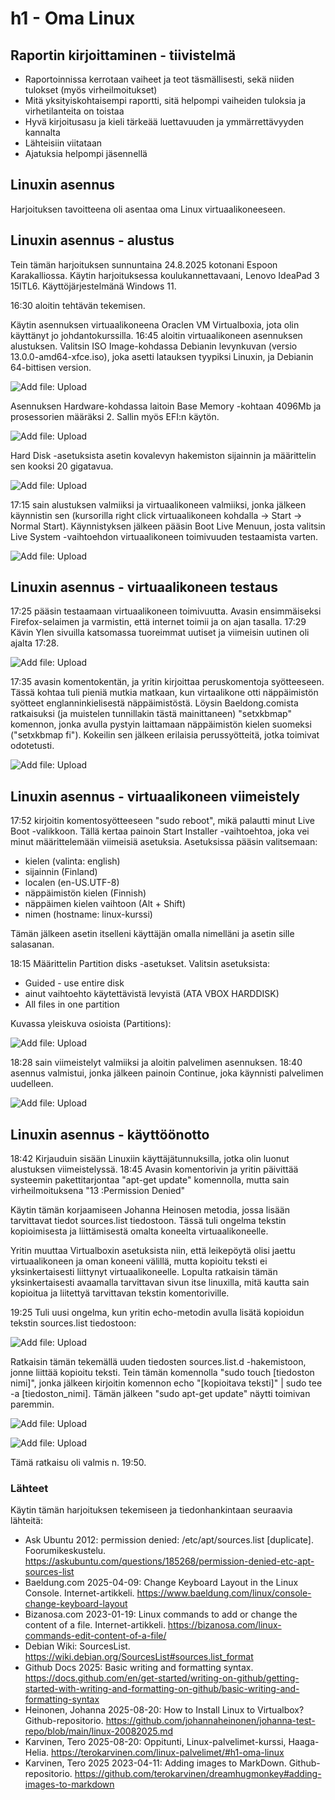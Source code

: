 # h1 - Oma Linux

## Raportin kirjoittaminen - tiivistelmä

- Raportoinnissa kerrotaan vaiheet ja teot täsmällisesti, sekä niiden tulokset (myös virheilmoitukset)
- Mitä yksityiskohtaisempi raportti, sitä helpompi vaiheiden tuloksia ja virhetilanteita on toistaa
- Hyvä kirjoitusasu ja kieli tärkeää luettavuuden ja ymmärrettävyyden kannalta
- Lähteisiin viitataan
- Ajatuksia helpompi jäsennellä


## Linuxin asennus

Harjoituksen tavoitteena oli asentaa oma Linux virtuaalikoneeseen.

## Linuxin asennus - alustus

Tein tämän harjoituksen sunnuntaina 24.8.2025 kotonani Espoon Karakalliossa. Käytin harjoituksessa koulukannettavaani, Lenovo IdeaPad 3 15ITL6. Käyttöjärjestelmänä Windows 11.

16:30 aloitin tehtävän tekemisen.

Käytin asennuksen virtuaalikoneena Oraclen VM Virtualboxia, jota olin käyttänyt jo johdantokurssilla.
16:45 aloitin virtuaalikoneen asennuksen alustuksen. Valitsin ISO Image-kohdassa Debianin levynkuvan (versio 13.0.0-amd64-xfce.iso), joka asetti latauksen tyypiksi Linuxin, ja Debianin 64-bittisen version.

![Add file: Upload](virtualbox_alustus.png)


Asennuksen Hardware-kohdassa laitoin Base Memory -kohtaan 4096Mb ja prosessorien määräksi 2. Sallin myös EFI:n käytön. 

![Add file: Upload](debian_asennus_muisti.png)


Hard Disk -asetuksista asetin kovalevyn hakemiston sijainnin ja määrittelin sen kooksi 20 gigatavua.

![Add file: Upload](debian_harddisk.png)

17:15 sain alustuksen valmiiksi ja virtuaalikoneen valmiiksi, jonka jälkeen käynnistin sen (kursorilla right click virtuaalikoneen kohdalla -> Start -> Normal Start). Käynnistyksen jälkeen pääsin Boot Live Menuun,
josta valitsin Live System -vaihtoehdon virtuaalikoneen toimivuuden testaamista varten. 

![Add file: Upload](debian_live_boot_menu.png)

## Linuxin asennus - virtuaalikoneen testaus


17:25 pääsin testaamaan virtuaalikoneen toimivuutta. Avasin ensimmäiseksi Firefox-selaimen ja varmistin, että internet toimii ja on ajan tasalla. 
17:29 Kävin Ylen sivuilla katsomassa tuoreimmat uutiset ja viimeisin uutinen oli ajalta 17:28.

![Add file: Upload](live_install_firefox.png)

17:35 avasin komentokentän, ja yritin kirjoittaa peruskomentoja syötteeseen. Tässä kohtaa tuli pieniä mutkia matkaan, kun virtaalikone otti näppäimistön syötteet englanninkielisestä näppäimistöstä. 
Löysin Baeldong.comista ratkaisuksi (ja muistelen tunnillakin tästä mainittaneen) "setxkbmap" komennon, jonka avulla pystyin laittamaan näppäimistön kielen suomeksi ("setxkbmap fi").
Kokeilin sen jälkeen erilaisia perussyötteitä, jotka toimivat odotetusti.

![Add file: Upload](live_install_komentosyote.png)


## Linuxin asennus - virtuaalikoneen viimeistely

17:52 kirjoitin komentosyötteeseen "sudo reboot", mikä palautti minut Live Boot -valikkoon.
Tällä kertaa painoin Start Installer -vaihtoehtoa, joka vei minut määrittelemään viimeisiä asetuksia. 
Asetuksissa pääsin valitsemaan: 
 - kielen (valinta: english)
 - sijainnin (Finland)
 - localen (en-US.UTF-8)
 - näppäimistön kielen (Finnish)
 - näppäimen kielen vaihtoon (Alt + Shift)
 - nimen (hostname: linux-kurssi)

Tämän jälkeen asetin itselleni käyttäjän omalla nimelläni ja asetin sille salasanan. 

18:15 Määrittelin Partition disks -asetukset. 
Valitsin asetuksista: 
  - Guided - use entire disk
  - ainut vaihtoehto käytettävistä levyistä (ATA VBOX HARDDISK)
  - All files in one partition

Kuvassa yleiskuva osioista (Partitions): 

![Add file: Upload](partition_disks_overview.png)

18:28 sain viimeistelyt valmiiksi ja aloitin palvelimen asennuksen. 
18:40 asennus valmistui, jonka jälkeen painoin Continue, joka käynnisti palvelimen uudelleen.

![Add file: Upload](installation_done.png)

## Linuxin asennus - käyttöönotto

18:42 Kirjauduin sisään Linuxiin käyttäjätunnuksilla, jotka olin luonut alustuksen viimeistelyssä.
18:45 Avasin komentorivin ja yritin päivittää systeemin pakettitarjontaa "apt-get update" komennolla, mutta sain virheilmoituksena "13 :Permission Denied"

Käytin tämän korjaamiseen Johanna Heinosen metodia, jossa lisään tarvittavat tiedot sources.list tiedostoon. 
Tässä tuli ongelma tekstin kopioimisesta ja liittämisestä omalta koneelta virtuaalikoneelle. 

Yritin muuttaa Virtualboxin asetuksista niin, että leikepöytä olisi jaettu virtuaalikoneen ja oman koneeni välillä, mutta kopioitu teksti ei yksinkertaisesti liittynyt virtuaalikoneelle. 
Lopulta ratkaisin tämän yksinkertaisesti avaamalla tarvittavan sivun itse linuxilla, mitä kautta sain kopioitua ja liitettyä tarvittavan tekstin komentoriville. 

19:25 Tuli uusi ongelma, kun yritin echo-metodin avulla lisätä kopioidun tekstin sources.list tiedostoon: 

![Add file: Upload](linux_cmd_problem.png)

Ratkaisin tämän tekemällä uuden tiedosten sources.list.d -hakemistoon, jonne liittää kopioitu teksti. 
Tein tämän komennolla "sudo touch [tiedoston nimi]", jonka jälkeen kirjoitin komennon echo "[kopioitava teksti]" | sudo tee -a [tiedoston_nimi].
Tämän jälkeen "sudo apt-get update" näytti toimivan paremmin. 

![Add file: Upload](linux_cmd_solution.png)

![Add file: Upload](linux_cmd_updates.png)

Tämä ratkaisu oli valmis n. 19:50.


### Lähteet

Käytin tämän harjoituksen tekemiseen ja tiedonhankintaan seuraavia lähteitä: 

- Ask Ubuntu 2012: permission denied: /etc/apt/sources.list [duplicate]. Foorumikeskustelu. https://askubuntu.com/questions/185268/permission-denied-etc-apt-sources-list
- Baeldung.com 2025-04-09: Change Keyboard Layout in the Linux Console. Internet-artikkeli. https://www.baeldung.com/linux/console-change-keyboard-layout
- Bizanosa.com 2023-01-19: Linux commands to add or change the content of a file. Internet-artikkeli. https://bizanosa.com/linux-commands-edit-content-of-a-file/
- Debian Wiki: SourcesList. https://wiki.debian.org/SourcesList#sources.list_format
- Github Docs 2025: Basic writing and formatting syntax. https://docs.github.com/en/get-started/writing-on-github/getting-started-with-writing-and-formatting-on-github/basic-writing-and-formatting-syntax
- Heinonen, Johanna 2025-08-20: How to Install Linux to Virtualbox? Github-repositorio. https://github.com/johannaheinonen/johanna-test-repo/blob/main/linux-20082025.md
- Karvinen, Tero 2025-08-20: Oppitunti, Linux-palvelimet-kurssi, Haaga-Helia. https://terokarvinen.com/linux-palvelimet/#h1-oma-linux
- Karvinen, Tero 2025 2023-04-11: Adding images to MarkDown. Github-repositorio. https://github.com/terokarvinen/dreamhugmonkey#adding-images-to-markdown
  
